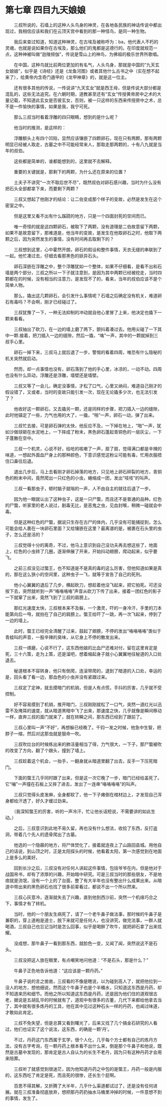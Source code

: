 # 第七章 四目九天娘娘


　　三叔所说的，石墙上的这种人头鸟身的神灵，在各地各民族的神话传说中都出现过，我相信应该和我们在云顶天宫中看到的那一种怪鸟，是同一种生物。

　　我后来查过知道，知道这种神灵，在古埃及被称呼为：ba，他代表人不朽的灵魂，也就是说如果你在古埃及，那么他们的鬼都是这德行的。在印度就规范一点，这种神被叫做“迦陵频伽”，传说是雪山上的神鸟，为佛祖的极乐世界所歌唱。

　　在中国，这种鸟就比前两位更加的有名气，人头鸟身，那就是中国的“九天玄女娘娘”，似乎是《诗经》还是《龙鱼河图》或者其他什么古书之中（实在想不起来了），给黄帝内含奇门遁甲的《龙甲神章》的，就是这一位主。

　　还有很多其他的传说，一传说讲“九天玄女”就是西王母，但是传说大部分都是混乱的，这些无法追究。在六朝时期，道教甚至还有“玄女”传授黄帝房中之术的大量记载，不知道此玄女是否彼玄女，否则，被一只这样的东西来传授房中之术，总不是一件愉快的事情，如果是我，我宁可死。

　　那么三叔当时看着浮雕的四只眼睛，想到的是什么呢？

　　他当时的推测，是这样的：

　　浮雕额头上有四个凹陷，显然应该镶嵌了四颗卵石，现在只有两颗，那有两颗明显已经被人取走，古墓之中不可能经常来人，那取走那两颗的，十有八九就是当年的叔伯。

　　这些都是简单的，谁都能想到的，这里就不去解释。

　　重要的关键就是，那剩下的两颗，为什么还在原来的位置？

　　土夫子不讲究“一次不取后世不尽”，既然叔伯对卵石感兴趣，当时为什么没有把石头全部都拿下来，而要剩下两颗？

　　三叔又想起了他刚才的结论：让二伯变成那个样子的变故，必然是发生在这个密室之中。

　　但是这里又看不出有什么蹊跷的地方，只是一个四面封死的空间而已。

　　唯一奇怪的就是这四颗卵石，被取下了两颗，没有道理是二伯故意留下两颗，如果不是故意留下，那难道是，他当年的变故，是发生在他取卵石之时，他取下两颗之后，因为突然发生的事情，没有时间再去取剩下的？

　　三叔想到这里，心中霍然开朗，卵石的假设和整件事情，天衣无缝的串联到了一起。他忙凑过去，仔细去看那黑色的妖异石头。

　　卵石深嵌在浮雕之中，整个浮雕犹如一个整体，如果不仔细看，是看不出和石墙是两个部分，三叔之所以一下子就注意到，是因为其中两颗已经被挖走，当时四颗都在的时候，没有相当的注意力，是发现不了的，看来，当年的叔伯应该不是个简单人物。

　　那么，撬出这几颗卵石，会引发什么事情呢？石墙之后确定没有机关，难道卵石有毒吗？不会啊，刚才已经碰过了。

　　三叔犹豫了一下，一种无法抑制的冲动就自他心里冒了上来，他决定也撬下一颗来看看。

　　三叔抽出了砍刀，在一边的墙上磨了两下，颤抖着凑过去。他用尖碰了一下其中一颗.接着，把刀插入一边的缝隙，然后一撬，“咯”一声，其中的一颗就掉到三叔手心里。

　　卵石一掉下来，三叔马上就后退了一步，警惕的看着四周，唯恐有什么隐秘的机关突然就启动。

　　然而，却一点事情也没有，卵石落到了他的手心里，冰凉的，一动不动。四周也没有什么异动，浮雕还是浮雕，墙壁还是墙壁。

　　三叔又等了一会儿，确定没事情，才松了口气，心里又纳闷，难道自己刚才的假设错了，又或者，当时的变故只能引发一次，现在无论撬多少次，也无法引发了？

　　他收好这一颗卵石，又去撬另一颗，还是同样的步骤，把刀插入一边的缝隙，此时他镇定了一些，力气也用的大了，一撬，“啪”一声，卵石一动，弹了出来。

　　三叔忙去接，可是卵石弹的太快，他反应不及，一下掉在地上，“啪”一声，犹如沙做球砸在水泥地上，一下摔成了粉末，黑色卵石蓬起青铜色的一层灰尘，一下子蓬散在空中。

　　三叔一个机灵，心说不好，给呛的咳嗽了一声，扇了扇，觉得满口都是辛辣的味道，一想起外面血尸身上的那种颜色，下意识感觉这粉尘可能有毒，忙用衣服捂住口鼻往后退。

　　退出几步后，马上去看刚才卵石掉落的地方，只见地上卵石碎裂的地方，青铜色的粉末中间，竟然爬出一只红色的小虫，蜷缩成一团，发出“吱吱”的叫声。

　　三叔一看那虫子，顿时脑子就嗡的一声，人不由自主的就往后退了一步。

　　因为他一眼就认出了这种虫子，这是一只尸蟞，而且还不是普通的品种。红色的尸蟞，听家里的老人说过，剧毒无比，是恶鬼之虫，见血封喉，稍微一碰就会中毒。

　　但是这种红色的尸蟞，据说只生存在古尸的体内，几乎没有可能捕捉到，怎么可能会给人裹在一块卵石里面？又给镶嵌在这里？最离谱的是，被裹在石头里的虫子，怎么还是活的？

　　三叔觉得十分的离奇，不过，他马上意识到自己没功夫再去想这些了，地面上，红色的小虫转了几圈，逐渐伸展了开来，开始抖动翅膀，爬动起来，似乎要飞。

　　之前三叔没见过蟞王，也不知道是不是真的毒的这么厉害，但他知道如果是真的，那在这么狭小的空间里，这种虫子一飞，就等于宣告了自己的死刑。

　　他小心翼翼的退后了几步，横起砍刀，想趁着他没飞起来，把它拍死。可还没按下去，突然就听到一声“咯咯咯咯”声音从砍刀下传了出来，接着一团红色的影子一下就窜了出来，竟然飞到了三叔的肩膀上。

　　那红光速度太快，三叔根本来不及躲，一个激灵，吓的一身冷汗，手里的刀本能第向后一甩，就拍在了自己的肩膀上。蟞王给吓了一跳，再一次飞起来，停到了一边的墙上。

　　此时，蟞王已经完全清醒了过来，鼓起了翅膀，不停的发出“咯咯咯咯”类似于青蛙叫的声音，一股辛辣的臭味，从它身上不停的散发出来。

　　三叔一琢磨，心说不行了，这东西他娘的比血尸还难对付，留在这里肯定是死，三十六策，走为上策，还是溜吧，想着缩起身子就小心翼翼地往秘道的入口处退去。

　　秘道根本不容转身，他只有倒爬，连滚带爬的，退到了暗道的入口处，幸运的是，回头看了看一边，那血色的小虫并没有紧跟过来。

　　三叔定了定神，就去摸暗门的机销，但是人有点慌，手抖的厉害，几乎就不受控制。

　　好不容易摸到了机销，推开暗门，三叔刚刚就松了一口气，突然一道红光以迅雷不及掩耳的速度，就从暗道黑暗中飞了出来，那速度之快，几乎就像是瞬间移动一样，直奔三叔的面门就来了，就在转瞬之间，那东西已经到了跟前了。

　　三叔心里叫一声“不好”，再想躲已经晚了。千钧一发之时候，他急中生智，把脖子一缩，然后对这那虫就是狠命一吹。

　　三叔吹灶台的时候练出来的肺活量相当了得，力气很大，一下子，那尸蟞被吹的改变了方向，翻了个跟头，撞到了墙上。

　　三叔趁着这个机会，一抬手，一翻身就从暗道里翻了出去，反手一下压死暗门。

　　下面的蟞王几乎同时跟了出来，但是这一次它晚了一步，暗门已经给盖死了。它“嘣”一声撞在石板上又摔了进去，发出了一连串“咯咯咯咯”的叫声。

　　三叔只觉得头皮发麻，全身都软了，他一下子瘫倒在棺材边上，才发现自己浑身都给汗透了，好久才缓过劲来。

　　（我深知蟞王的厉害，听的一声冷汗，忙让他长话短说，不需要讲的如此生动。）

　　之后，三叔意识到此地不易久留，再也没有什么想法，收拾了东西，反打盗洞，带着几个先人的遗骨爬出了古墓。

　　他选的一个隐蔽的地方，将尸体焚化了，接着就连夜上了山路回县城。用他自己的话说，到山顶之时，正是太阳探头的时候，他看着太阳，第一次感觉到在地面上是多么的美好。

　　回到长沙之后，三叔没有对任何人讲起这件事情，包括爷爷在内，但是他对于战国帛书，却有了浓厚的兴趣，开始暗中研究。可是三叔当时的那些朋友，不是地痞就是流氓，没有一个上的了台面，整了有大半年也没有整出什么成果出来。从暗道中带出来的黑色卵石也找了很多前辈看过，都说不出一个所以然来。

　　三叔心灰意冷，逐渐就失去了兴趣，直到他到西沙前，突然一个机缘巧合之下，事情才有了转机。

　　当时，他的一个朋友生病死了，请了一个老牛鼻子做法事，那时候的牛鼻子是兼职的，穿上道袍是道士，脱下来就可是任何人，也没讲究，做完法事，一群人就喝酒，三叔自己也忘记当时是怎么回事，似乎是喝醉了吹牛，就把卵石拿了出来炫耀。

　　没成想，那牛鼻子一看到那东西，就脸色一变，又闻了闻，突然说这不是石头。

　　三叔没把这人放在眼里，有点嘲笑地问他道：“不是石头，那是什么？”

　　牛鼻子正色地告诉他道：“这应该是一颗丹药。”

　　牛鼻子说的言之凿凿，三叔看的不像是瞎说，以为碰到高人了，就把他拉到一没人的地方，想他细说，然而这个牛鼻子也是个半桶水，只知道这东西是丹药，却不知道来历和细节。而他之所以知道这东西是丹药，还是因为他们住的道观很古老，据说是五胡乱华的时候就有了，道观中有很多的古董，几代下来都给他拿去当了，其中就有很多炼丹的工具，他在其中见过这种石头一样的丹药，也闻过味道，才敢如此肯定。

　　三叔不免失望，但是总算又看到曙光了，后来又找了几个搞金石研究的人看过，他们也证实了这个说法，这东西，的确是一颗‘丹’。

　　不过，丹药这门东西属于玄学，很个人化，几乎每个方士都有自己的炼丹方法，没有古字考询，在一颗丹药上根本看不出什么来，倒是那个牛鼻子和他说，既然是古墓中发现的，那肯定是古人自认为的长生不老丹，因为只有这种丹药才会用来陪葬。

　　三叔听了就感觉到很迷茫，因为他知道丹药之中包的是蟞王，丹药一般是内服的，这东西吃了肯定是死，而且死的很惨，还长生个屁啊。

　　百思不得其解，又折腾了大半年，几乎什么渠道都试过了，还是没有任何进展。就在三叔准备彻底放弃，想把那丹药扔抽水马桶里冲掉的时候，一件意想不到的事情，发生了。

